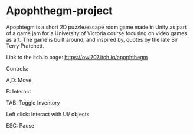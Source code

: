 # Apophthegm-project

Apophtegm is a short 2D puzzle/escape room game made in Unity as part of a game jam for a University of Victoria course focusing on video games as art.
The game is built around, and inspired by, quotes by the late Sir Terry Pratchett.

Link to the itch.io page: https://owl707.itch.io/apophthegm

Controls:

A,D:   Move

E: Interact

TAB: Toggle Inventory

Left click: Interact with UI/ objects

ESC: Pause

